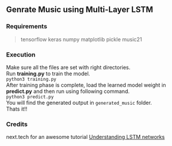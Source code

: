 ## Genrate Music using Multi-Layer LSTM

### Requirements
> tensorflow
> keras
> numpy
> matplotlib
> pickle
> music21

### Execution
Make sure all the files are set with right directories. <br>
Run <b>training.py</b> to train the model.<br>
```python3 training.py``` <br>
After training phase is complete, load the learned model weight in <b>predict.py</b> and then run using following command. <br>
```python3 predict.py``` <br>
You will find the generated output in ```generated_music``` folder. <br>
Thats it!! <br>

### Credits
next.tech for an awesome tutorial
[Understanding LSTM networks](http://colah.github.io/posts/2015-08-Understanding-LSTMs/)
